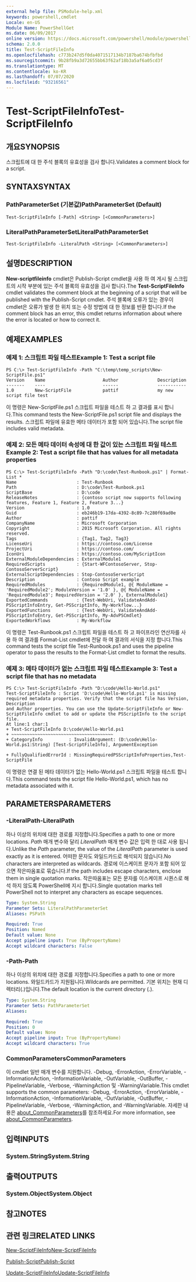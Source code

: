 ```yaml
---
external help file: PSModule-help.xml
keywords: powershell,cmdlet
Locale: en-US
Module Name: PowerShellGet
ms.date: 06/09/2017
online version: https://docs.microsoft.com/powershell/module/powershellget/test-scriptfileinfo?view=powershell-6&WT.mc_id=ps-gethelp
schema: 2.0.0
title: Test-ScriptFileInfo
ms.openlocfilehash: c773b247d5f0da4071517134b7187ba674bfbfbd
ms.sourcegitcommit: 9b28fb9a3d72655bb63f62af18b3a5af6a05cd3f
ms.translationtype: MT
ms.contentlocale: ko-KR
ms.lasthandoff: 07/07/2020
ms.locfileid: "93216561"
---
```

# <span data-ttu-id="c0b32-103">Test-ScriptFileInfo</span><span class="sxs-lookup"><span data-stu-id="c0b32-103">Test-ScriptFileInfo</span></span>

## <span data-ttu-id="c0b32-104">개요</span><span class="sxs-lookup"><span data-stu-id="c0b32-104">SYNOPSIS</span></span>
<span data-ttu-id="c0b32-105">스크립트에 대 한 주석 블록의 유효성을 검사 합니다.</span><span class="sxs-lookup"><span data-stu-id="c0b32-105">Validates a comment block for a script.</span></span>

## <span data-ttu-id="c0b32-106">SYNTAX</span><span class="sxs-lookup"><span data-stu-id="c0b32-106">SYNTAX</span></span>

### <span data-ttu-id="c0b32-107">PathParameterSet (기본값)</span><span class="sxs-lookup"><span data-stu-id="c0b32-107">PathParameterSet (Default)</span></span>

```
Test-ScriptFileInfo [-Path] <String> [<CommonParameters>]
```

### <span data-ttu-id="c0b32-108">LiteralPathParameterSet</span><span class="sxs-lookup"><span data-stu-id="c0b32-108">LiteralPathParameterSet</span></span>

```
Test-ScriptFileInfo -LiteralPath <String> [<CommonParameters>]
```

## <span data-ttu-id="c0b32-109">설명</span><span class="sxs-lookup"><span data-stu-id="c0b32-109">DESCRIPTION</span></span>

<span data-ttu-id="c0b32-110">**New-scriptfileinfo** cmdlet은 Publish-Script cmdlet을 사용 하 여 게시 될 스크립트의 시작 부분에 있는 주석 블록의 유효성을 검사 합니다.</span><span class="sxs-lookup"><span data-stu-id="c0b32-110">The **Test-ScriptFileInfo** cmdlet validates the comment block at the beginning of a script that will be published with the Publish-Script cmdlet.</span></span>
<span data-ttu-id="c0b32-111">주석 블록에 오류가 있는 경우이 cmdlet은 오류가 발생 한 위치 또는 수정 방법에 대 한 정보를 반환 합니다.</span><span class="sxs-lookup"><span data-stu-id="c0b32-111">If the comment block has an error, this cmdlet returns information about where the error is located or how to correct it.</span></span>

## <span data-ttu-id="c0b32-112">예제</span><span class="sxs-lookup"><span data-stu-id="c0b32-112">EXAMPLES</span></span>

### <span data-ttu-id="c0b32-113">예제 1: 스크립트 파일 테스트</span><span class="sxs-lookup"><span data-stu-id="c0b32-113">Example 1: Test a script file</span></span>

```
PS C:\> Test-ScriptFileInfo -Path "C:\temp\temp_scripts\New-ScriptFile.ps1"
Version    Name                      Author               Description
-------    ----                      ------               -----------
1.0        New-ScriptFile            pattif               my new script file test
```

<span data-ttu-id="c0b32-114">이 명령은 New-ScriptFile.ps1 스크립트 파일을 테스트 하 고 결과를 표시 합니다.</span><span class="sxs-lookup"><span data-stu-id="c0b32-114">This command tests the New-ScriptFile.ps1 script file and displays the results.</span></span>
<span data-ttu-id="c0b32-115">스크립트 파일에 유효한 메타 데이터가 포함 되어 있습니다.</span><span class="sxs-lookup"><span data-stu-id="c0b32-115">The script file includes valid metadata.</span></span>

### <span data-ttu-id="c0b32-116">예제 2: 모든 메타 데이터 속성에 대 한 값이 있는 스크립트 파일 테스트</span><span class="sxs-lookup"><span data-stu-id="c0b32-116">Example 2: Test a script file that has values for all metadata properties</span></span>

```
PS C:\> Test-ScriptFileInfo -Path "D:\code\Test-Runbook.ps1" | Format-List *
Name                       : Test-Runbook
Path                       : D:\code\Test-Runbook.ps1
ScriptBase                 : D:\code
ReleaseNotes               : {contoso script now supports following features, Feature 1, Feature 2, Feature 3...}
Version                    : 1.0
Guid                       : eb246b19-17da-4392-8c89-7c280f69ad0e
Author                     : pattif
CompanyName                : Microsoft Corporation
Copyright                  : 2015 Microsoft Corporation. All rights reserved.
Tags                       : {Tag1, Tag2, Tag3}
LicenseUri                 : https://contoso.com/License
ProjectUri                 : https://contoso.com/
IconUri                    : https://contoso.com/MyScriptIcon
ExternalModuleDependencies : ExternalModule1
RequiredScripts            : {Start-WFContosoServer, Stop-ContosoServerScript}
ExternalScriptDependencies : Stop-ContosoServerScript
Description                : Contoso Script example
RequiredModules            : {RequiredModule1, @{ ModuleName = 'RequiredModule2'; ModuleVersion = '1.0' }, @{ ModuleName = 'RequiredModule3'; RequiredVersion = '2.0' }, ExternalModule1}
ExportedCommands           : {Test-WebUri, ValidateAndAdd-PSScriptInfoEntry, Get-PSScriptInfo, My-Workflow...}
ExportedFunctions          : {Test-WebUri, ValidateAndAdd-PSScriptInfoEntry, Get-PSScriptInfo, My-AdvPSCmdlet}
ExportedWorkflows          : My-Workflow
```

<span data-ttu-id="c0b32-117">이 명령은 Test-Runbook.ps1 스크립트 파일을 테스트 하 고 파이프라인 연산자를 사용 하 여 결과를 Format-List cmdlet에 전달 하 여 결과의 서식을 지정 합니다.</span><span class="sxs-lookup"><span data-stu-id="c0b32-117">This command tests the script file Test-Runbook.ps1 and uses the pipeline operator to pass the results to the Format-List cmdlet to format the results.</span></span>

### <span data-ttu-id="c0b32-118">예제 3: 메타 데이터가 없는 스크립트 파일 테스트</span><span class="sxs-lookup"><span data-stu-id="c0b32-118">Example 3: Test a script file that has no metadata</span></span>

```
PS C:\> Test-ScriptFileInfo -Path "D:\code\Hello-World.ps1"
Test-ScriptFileInfo : Script 'D:\code\Hello-World.ps1' is missing required metadata properties. Verify that the script file has Version, Description
and Author properties. You can use the Update-ScriptFileInfo or New-ScriptFileInfo cmdlet to add or update the PSScriptInfo to the script file.
At line:1 char:1
+ Test-ScriptFileInfo D:\code\Hello-World.ps1
+ ~~~~~~~~~~~~~~~~~~~~~~~~~~~~~~~~~~~~~~~
+ CategoryInfo          : InvalidArgument: (D:\code\Hello-World.ps1:String) [Test-ScriptFileInfo], ArgumentException

+ FullyQualifiedErrorId : MissingRequiredPSScriptInfoProperties,Test-ScriptFile
```

<span data-ttu-id="c0b32-119">이 명령은 연결 된 메타 데이터가 없는 Hello-World.ps1 스크립트 파일을 테스트 합니다.</span><span class="sxs-lookup"><span data-stu-id="c0b32-119">This command tests the script file Hello-World.ps1, which has no metadata associated with it.</span></span>

## <span data-ttu-id="c0b32-120">PARAMETERS</span><span class="sxs-lookup"><span data-stu-id="c0b32-120">PARAMETERS</span></span>

### <span data-ttu-id="c0b32-121">-LiteralPath</span><span class="sxs-lookup"><span data-stu-id="c0b32-121">-LiteralPath</span></span>

<span data-ttu-id="c0b32-122">하나 이상의 위치에 대한 경로를 지정합니다.</span><span class="sxs-lookup"><span data-stu-id="c0b32-122">Specifies a path to one or more locations.</span></span>
<span data-ttu-id="c0b32-123">*Path* 매개 변수와 달리 *LiteralPath* 매개 변수 값은 입력 한 대로 사용 됩니다.</span><span class="sxs-lookup"><span data-stu-id="c0b32-123">Unlike the *Path* parameter, the value of the *LiteralPath* parameter is used exactly as it is entered.</span></span>
<span data-ttu-id="c0b32-124">어떠한 문자도 와일드카드로 해석되지 않습니다.</span><span class="sxs-lookup"><span data-stu-id="c0b32-124">No characters are interpreted as wildcards.</span></span>
<span data-ttu-id="c0b32-125">경로에 이스케이프 문자가 포함 되어 있으면 작은따옴표로 묶습니다.</span><span class="sxs-lookup"><span data-stu-id="c0b32-125">If the path includes escape characters, enclose them in single quotation marks.</span></span>
<span data-ttu-id="c0b32-126">작은따옴표는 모든 문자를 이스케이프 시퀀스로 해석 하지 않도록 PowerShell에 지시 합니다.</span><span class="sxs-lookup"><span data-stu-id="c0b32-126">Single quotation marks tell PowerShell not to interpret any characters as escape sequences.</span></span>

```yaml
Type: System.String
Parameter Sets: LiteralPathParameterSet
Aliases: PSPath

Required: True
Position: Named
Default value: None
Accept pipeline input: True (ByPropertyName)
Accept wildcard characters: False
```

### <span data-ttu-id="c0b32-127">-Path</span><span class="sxs-lookup"><span data-stu-id="c0b32-127">-Path</span></span>

<span data-ttu-id="c0b32-128">하나 이상의 위치에 대한 경로를 지정합니다.</span><span class="sxs-lookup"><span data-stu-id="c0b32-128">Specifies a path to one or more locations.</span></span>
<span data-ttu-id="c0b32-129">와일드카드가 지원됩니다.</span><span class="sxs-lookup"><span data-stu-id="c0b32-129">Wildcards are permitted.</span></span>
<span data-ttu-id="c0b32-130">기본 위치는 현재 디렉터리(.)입니다.</span><span class="sxs-lookup"><span data-stu-id="c0b32-130">The default location is the current directory (.).</span></span>

```yaml
Type: System.String
Parameter Sets: PathParameterSet
Aliases:

Required: True
Position: 0
Default value: None
Accept pipeline input: True (ByPropertyName)
Accept wildcard characters: True
```

### <span data-ttu-id="c0b32-131">CommonParameters</span><span class="sxs-lookup"><span data-stu-id="c0b32-131">CommonParameters</span></span>

<span data-ttu-id="c0b32-132">이 cmdlet 일반 매개 변수를 지원합니다. -Debug, -ErrorAction, -ErrorVariable, -InformationAction, -InformationVariable, -OutVariable, -OutBuffer, -PipelineVariable, -Verbose, -WarningAction 및 -WarningVariable.</span><span class="sxs-lookup"><span data-stu-id="c0b32-132">This cmdlet supports the common parameters: -Debug, -ErrorAction, -ErrorVariable, -InformationAction, -InformationVariable, -OutVariable, -OutBuffer, -PipelineVariable, -Verbose, -WarningAction, and -WarningVariable.</span></span> <span data-ttu-id="c0b32-133">자세한 내용은 [about_CommonParameters](https://go.microsoft.com/fwlink/?LinkID=113216)를 참조하세요.</span><span class="sxs-lookup"><span data-stu-id="c0b32-133">For more information, see [about_CommonParameters](https://go.microsoft.com/fwlink/?LinkID=113216).</span></span>

## <span data-ttu-id="c0b32-134">입력</span><span class="sxs-lookup"><span data-stu-id="c0b32-134">INPUTS</span></span>

### <span data-ttu-id="c0b32-135">System.String</span><span class="sxs-lookup"><span data-stu-id="c0b32-135">System.String</span></span>

## <span data-ttu-id="c0b32-136">출력</span><span class="sxs-lookup"><span data-stu-id="c0b32-136">OUTPUTS</span></span>

### <span data-ttu-id="c0b32-137">System.Object</span><span class="sxs-lookup"><span data-stu-id="c0b32-137">System.Object</span></span>

## <span data-ttu-id="c0b32-138">참고</span><span class="sxs-lookup"><span data-stu-id="c0b32-138">NOTES</span></span>

## <span data-ttu-id="c0b32-139">관련 링크</span><span class="sxs-lookup"><span data-stu-id="c0b32-139">RELATED LINKS</span></span>

[<span data-ttu-id="c0b32-140">New-ScriptFileInfo</span><span class="sxs-lookup"><span data-stu-id="c0b32-140">New-ScriptFileInfo</span></span>](New-ScriptFileInfo.md)

[<span data-ttu-id="c0b32-141">Publish-Script</span><span class="sxs-lookup"><span data-stu-id="c0b32-141">Publish-Script</span></span>](Publish-Script.md)

[<span data-ttu-id="c0b32-142">Update-ScriptFileInfo</span><span class="sxs-lookup"><span data-stu-id="c0b32-142">Update-ScriptFileInfo</span></span>](Update-ScriptFileInfo.md)
